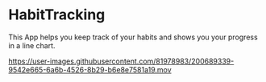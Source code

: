 # HabitTracking
This App helps you keep track of your habits and shows you your progress in a line chart.

https://user-images.githubusercontent.com/81978983/200689339-9542e665-6a6b-4526-8b29-b6e8e7581a19.mov
